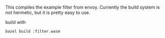 This compiles the example filter from envoy.
Currently the build system is not hermetic, but it is pretty easy to use.

build with
```
bazel build :filter.wasm
```
